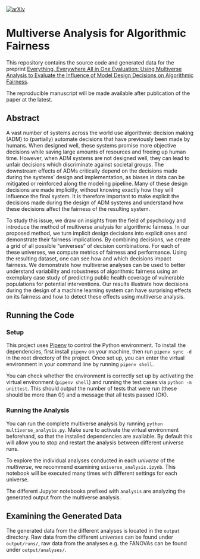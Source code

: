 [![arXiv](https://img.shields.io/badge/arXiv-2308.16681-b31b1b.svg)](https://arxiv.org/abs/2308.16681)

# Multiverse Analysis for Algorithmic Fairness

This repository contains the source code and generated data for the preprint [Everything, Everywhere All in One Evaluation: Using Multiverse Analysis to Evaluate the Influence of Model Design Decisions on Algorithmic Fairness](https://arxiv.org/abs/2308.16681).

The reproducible manuscript will be made available after publication of the paper at the latest.

## Abstract

A vast number of systems across the world use algorithmic decision making (ADM) to (partially) automate decisions that have previously been made by humans. When designed well, these systems promise more objective decisions while saving large amounts of resources and freeing up human time. However, when ADM systems are not designed well, they can lead to unfair decisions which discriminate against societal groups. The downstream effects of ADMs critically depend on the decisions made during the systems’ design and implementation, as biases in data can be mitigated or reinforced along the modeling pipeline. Many of these design decisions are made implicitly, without knowing exactly how they will influence the final system. It is therefore important to make explicit the decisions made during the design of ADM systems and understand how these decisions affect the fairness of the resulting system.
  
To study this issue, we draw on insights from the field of psychology and introduce the method of multiverse analysis for algorithmic fairness. In our proposed method, we turn implicit design decisions into explicit ones and demonstrate their fairness implications. By combining decisions, we create a grid of all possible “universes” of decision combinations. For each of these universes, we compute metrics of fairness and performance. Using the resulting dataset, one can see how and which decisions impact fairness. We demonstrate how multiverse analyses can be used to better understand variability and robustness of algorithmic fairness using an exemplary case study of predicting public health coverage of vulnerable populations for potential interventions. Our results illustrate how decisions during the design of a machine learning system can have surprising effects on its fairness and how to detect these effects using multiverse analysis.

## Running the Code

### Setup

This project uses [Pipenv](https://pipenv.pypa.io/en/latest/) to control the Python environment. To install the dependencies, first install `pipenv` on your machine, then run `pipenv sync -d` in the root directory of the project. Once set up, you can enter the virtual environment in your command line by running `pipenv shell`.

You can check whether the environment is correctly set up by activating the virtual environment (`pipenv shell`) and running the test cases via `python -m unittest`. This should output the number of tests that were run (these should be more than 0!) and a message that all tests passed (OK).

### Running the Analysis

You can run the complete multiverse analysis by running `python multiverse_analysis.py`. Make sure to activate the virtual environment beforehand, so that the installed dependencies are available. By default this will allow you to stop and restart the analysis between different universe runs.

To explore the individual analyses conducted in each *universe* of the *multiverse*, we recommend examining `universe_analysis.ipynb`. This notebook will be executed many times with different settings for each universe.

The different Jupyter notebooks prefixed with `analysis` are analyzing the generated output from the multiverse analysis.

## Examining the Generated Data

The generated data from the different analyses is located in the `output` directory. Raw data from the different *universes* can be found under `output/runs/`, raw data from the analyses e.g. the FANOVAs can be found under `output/analyses/`.



